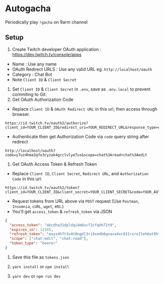 # Autogacha

Periodically play `!gacha` on 9arm channel

## Setup

1. Create Twitch developer OAuth application : https://dev.twitch.tv/console/apps

- Name : Use any name
- OAuth Redirect URLS : Use any valid URL eg. `http://localhost/oauth`
- Category : Chat Bot
- Note `Client ID` & `Client Secret`

1. Set `Client ID` & `Client Secret` in `.env`, save as `.env.local` to prevent commiting to Git.
1. Get OAuth Authorization Code

- Replace `Client ID` & `OAuth Redirect URL` in this url, then access through browser.

```plaintext
https://id.twitch.tv/oauth2/authorize?client_id=YOUR_CLIENT_ID&redirect_uri=YOUR_REDIRECT_URL&response_type=code&scope=chat:read+chat:edit
```

- Authenticate then get Authorization Code via `code` query string after redirect

```plaintext
http://localhost/oauth?code=y7uz4hma3qfo3cyzak4grclvlye7us&scope=chat%3Aread+chat%3Aedit
```

1. Get OAuth Access Token & Refresh Token

- Replace `Client ID`, `Client Secret`, `Redirect URL`, and `Authorization Code` in this url:

```plaintext
https://id.twitch.tv/oauth2/token?client_id=YOUR_CLIENT_ID&client_secret=YOUR_CLIENT_SECRET&code=YOUR_AUTH_CODE&grant_type=authorization_code&redirect_uri=YOUR_REDIRECT_URL
```

- Request tokens from URL above via `POST` request (Use `Postman`, `Insomnia`, `cURL`, `wget`, etc.)
- You'll get `access_token` & `refresh_token` via JSON

```json
{
  "access_token": "abcdha31dpldqi4m8ucf2cfqhh72t9",
  "expires_in": 12345,
  "refresh_token": "wxyz4h7t3v4t0ngdl3ri6se4b6qvava4xc931rxro2leh6at9h",
  "scope": ["chat:edit", "chat:read"],
  "token_type": "bearer"
}
```

1. Save this file as `tokens.json`

1. `yarn install` or `npm install`

1. `yarn dev` or `npm run dev`

